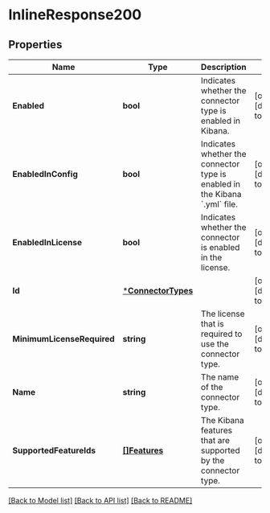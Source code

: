 # InlineResponse200

## Properties
Name | Type | Description | Notes
------------ | ------------- | ------------- | -------------
**Enabled** | **bool** | Indicates whether the connector type is enabled in Kibana. | [optional] [default to null]
**EnabledInConfig** | **bool** | Indicates whether the connector type is enabled in the Kibana &#x60;.yml&#x60; file. | [optional] [default to null]
**EnabledInLicense** | **bool** | Indicates whether the connector is enabled in the license. | [optional] [default to null]
**Id** | [***ConnectorTypes**](connector_types.md) |  | [optional] [default to null]
**MinimumLicenseRequired** | **string** | The license that is required to use the connector type. | [optional] [default to null]
**Name** | **string** | The name of the connector type. | [optional] [default to null]
**SupportedFeatureIds** | [**[]Features**](features.md) | The Kibana features that are supported by the connector type. | [optional] [default to null]

[[Back to Model list]](../README.md#documentation-for-models) [[Back to API list]](../README.md#documentation-for-api-endpoints) [[Back to README]](../README.md)

